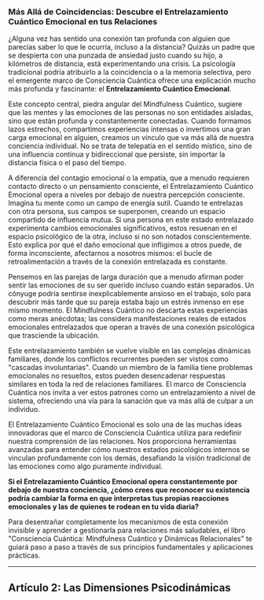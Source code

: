 ### Más Allá de Coincidencias: Descubre el Entrelazamiento Cuántico Emocional en tus Relaciones
¿Alguna vez has sentido una conexión tan profunda con alguien que parecías saber lo que le ocurría, incluso a la distancia? Quizás un padre que se despierta con una punzada de ansiedad justo cuando su hijo, a kilómetros de distancia, está experimentando una crisis. La psicología tradicional podría atribuirlo a la coincidencia o a la memoria selectiva, pero el emergente marco de Consciencia Cuántica ofrece una explicación mucho más profunda y fascinante: el **Entrelazamiento Cuántico Emocional**.

Este concepto central, piedra angular del Mindfulness Cuántico, sugiere que las mentes y las emociones de las personas no son entidades aisladas, sino que están profunda y constantemente conectadas. Cuando formamos lazos estrechos, compartimos experiencias intensas o invertimos una gran carga emocional en alguien, creamos un vínculo que va más allá de nuestra conciencia individual. No se trata de telepatía en el sentido místico, sino de una influencia continua y bidireccional que persiste, sin importar la distancia física o el paso del tiempo.

A diferencia del contagio emocional o la empatía, que a menudo requieren contacto directo o un pensamiento consciente, el Entrelazamiento Cuántico Emocional opera a niveles por debajo de nuestra percepción consciente. Imagina tu mente como un campo de energía sutil. Cuando te entrelazas con otra persona, sus campos se superponen, creando un espacio compartido de influencia mutua. Si una persona en este estado entrelazado experimenta cambios emocionales significativos, estos resuenan en el espacio psicológico de la otra, incluso si no son notados conscientemente. Esto explica por qué el daño emocional que infligimos a otros puede, de forma inconsciente, afectarnos a nosotros mismos: el bucle de retroalimentación a través de la conexión entrelazada es constante.

Pensemos en las parejas de larga duración que a menudo afirman poder sentir las emociones de su ser querido incluso cuando están separados. Un cónyuge podría sentirse inexplicablemente ansioso en el trabajo, solo para descubrir más tarde que su pareja estaba bajo un estrés inmenso en ese mismo momento. El Mindfulness Cuántico no descarta estas experiencias como meras anécdotas; las considera manifestaciones reales de estados emocionales entrelazados que operan a través de una conexión psicológica que trasciende la ubicación.

Este entrelazamiento también se vuelve visible en las complejas dinámicas familiares, donde los conflictos recurrentes pueden ser vistos como "cascadas involuntarias". Cuando un miembro de la familia tiene problemas emocionales no resueltos, estos pueden desencadenar respuestas similares en toda la red de relaciones familiares. El marco de Consciencia Cuántica nos invita a ver estos patrones como un entrelazamiento a nivel de sistema, ofreciendo una vía para la sanación que va más allá de culpar a un individuo.

El Entrelazamiento Cuántico Emocional es solo una de las muchas ideas innovadoras que el marco de Consciencia Cuántica utiliza para redefinir nuestra comprensión de las relaciones. Nos proporciona herramientas avanzadas para entender cómo nuestros estados psicológicos internos se vinculan profundamente con los demás, desafiando la visión tradicional de las emociones como algo puramente individual.

**Si el Entrelazamiento Cuántico Emocional opera constantemente por debajo de nuestra conciencia, ¿cómo crees que reconocer su existencia podría cambiar la forma en que interpretas tus propias reacciones emocionales y las de quienes te rodean en tu vida diaria?**

Para desentrañar completamente los mecanismos de esta conexión invisible y aprender a gestionarla para relaciones más saludables, el libro "Consciencia Cuántica: Mindfulness Cuántico y Dinámicas Relacionales" te guiará paso a paso a través de sus principios fundamentales y aplicaciones prácticas.

---

## Artículo 2: Las Dimensiones Psicodinámicas